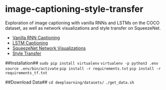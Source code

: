 # image-captioning-style-transfer
Exploration of image captioning with vanilla RNNs and LSTMs on the COCO dataset, as well as network visualizations and style transfer on SqueezeNet.

* [Vanilla RNN Captioning](https://github.com/alexvlis/image-captioning-style-transfer/blob/master/RNN_Captioning.ipynb)
* [LSTM Captioning](https://github.com/alexvlis/image-captioning-style-transfer/blob/master/LSTM_Captioning.ipynb)
* [SqueezeNet Network Visualizations](https://github.com/alexvlis/image-captioning-style-transfer/blob/master/NetworkVisualization-TensorFlow.ipynb)
* [Style Transfer](https://github.com/alexvlis/image-captioning-style-transfer/blob/master/StyleTransfer-TensorFlow.ipynb)

##Installation##
`sudo pip install virtualenv`
`virtualenv -p python3 .env`
`source .env/bin/activate`
`pip install -r requirements.txt`
`pip install -r requirements_tf.txt`

##Download Data##
`cd deeplearning/datasets/`
`./get_data.sh`
